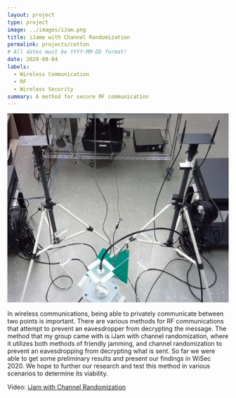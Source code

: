 ```yaml
---
layout: project
type: project
image: ../images/iJam.png
title: iJame with Channel Randomization
permalink: projects/cotton
# All dates must be YYYY-MM-DD format!
date: 2020-09-04
labels:
  - Wireless Communication
  - RF
  - Wireless Security
summary: A method for secure RF communication
---
```


<img class="ui image" src="../images/iJam.png">

In wireless communications, being able to privately communicate between two points is important. There are various methods for RF communications that attempt to prevent an eavesdropper from decrypting the message. The method that my group came with is iJam with channel randomization, where it utilizes both methods of friendly jamming, and channel randomization to prevent an eavesdropping from decrypting what is sent. So far we were able to get some preliminary results and present our findings in WiSec 2020. We hope to further our research and test this method in various scenarios to determine its viability.

Video: <a href="https://www.youtube.com/watch?v=lMRiCmiHmb0&list=PL4FCce8hBdnKuFYGLkbFG4il84N6nVk3P&index=2&t=15s"><i class="large youtube icon "></i>iJam with Channel Randomization</a>

